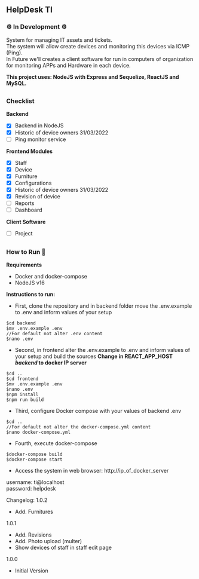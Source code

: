 ## HelpDesk TI
### :gear: In Development :gear:

System for managing IT assets and tickets.  
The system will allow create devices and monitoring this devices via ICMP (Ping).  
In Future we'll creates a client software for run in computers of organization for monitoring APPs and Hardware in each device.  

**This project uses: NodeJS with Express and Sequelize, ReactJS and MySQL.**

##
### Checklist
**Backend**
- [x] Backend in NodeJS
- [x] Historic of device owners 31/03/2022
- [ ] Ping monitor service

**Frontend Modules**
- [x] Staff
- [x] Device
- [x] Furniture
- [x] Configurations
- [x] Historic of device owners 31/03/2022
- [x] Revision of device
- [ ] Reports
- [ ] Dashboard

**Client Software**
- [ ] Project


##
### How to Run :electric_plug:  

**Requirements**
- Docker and docker-compose
- NodeJS v16

**Instructions to run:**
- First, clone the repository and in backend folder move the .env.example to .env and inform values of your setup  

```
$cd backend
$mv .env.example .env
//For default not alter .env content
$nano .env
```  

- Second, in frontend alter the .env.example to .env and inform values of your setup and build the sources
**Change in REACT_APP_HOST *backend* to docker IP server**
```
$cd ..
$cd frontend
$mv .env.example .env
$nano .env
$npm install
$npm run build
```

- Third, configure Docker compose with your values of backend .env  
```
$cd ..
//For default not alter the docker-compose.yml content
$nano docker-compose.yml
```

- Fourth, execute docker-compose  
```
$docker-compose build
$docker-compose start
```

- Access the system in web browser:
http://ip_of_docker_server

username: ti@localhost  
password: helpdesk


Changelog:
1.0.2
- Add. Furnitures

1.0.1
- Add. Revisions
- Add. Photo upload (multer)
- Show devices of staff in staff edit page

1.0.0
- Initial Version